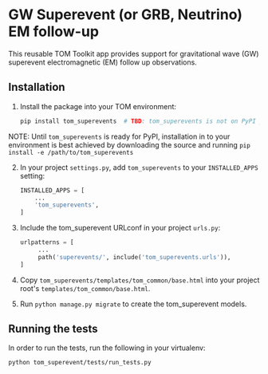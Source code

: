 # GW Superevent (or GRB, Neutrino) EM follow-up

This reusable TOM Toolkit app provides support for gravitational wave (GW)
superevent electromagnetic (EM) follow up observations.  

## Installation

1. Install the package into your TOM environment:
    ```bash
    pip install tom_superevents  # TBD: tom_superevents is not on PyPI yet
   ```
  NOTE: Until `tom_superevents` is ready for PyPI, installation in to your environment is best achieved by downloading the source and running `pip install -e /path/to/tom_superevents`

2. In your project `settings.py`, add `tom_superevents` to your `INSTALLED_APPS` setting:

    ```python
    INSTALLED_APPS = [
        ...
        'tom_superevents',
    ]
    ```

3. Include the tom_superevent URLconf in your project `urls.py`:
   ```python
   urlpatterns = [
        ...
        path('superevents/', include('tom_superevents.urls')),
   ]
   ```

4. Copy ``tom_superevents/templates/tom_common/base.html`` into your project root's ``templates/tom_common/base.html``.

5. Run ``python manage.py migrate`` to create the tom_superevent models.


## Running the tests

In order to run the tests, run the following in your virtualenv:

`python tom_superevent/tests/run_tests.py`

